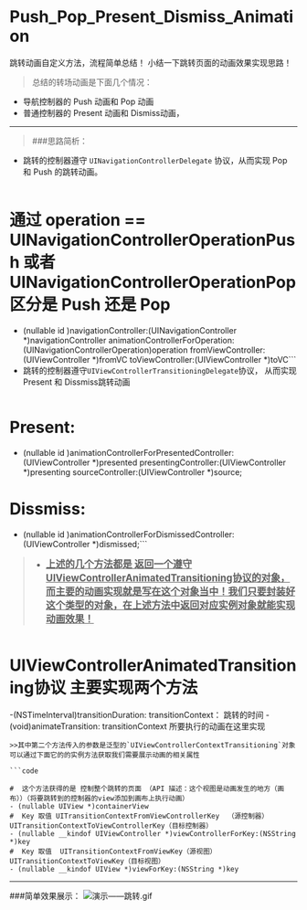 # Push_Pop_Present_Dismiss_Animation
跳转动画自定义方法，流程简单总结！
小结一下跳转页面的动画效果实现思路！
> 总结的转场动画是下面几个情况：
- 导航控制器的 Push 动画和 Pop 动画
- 普通控制器的 Present 动画和 Dismiss动画，

-----
>  ###思路简析：
- 跳转的控制器遵守 `UINavigationControllerDelegate`  协议，从而实现 Pop 和 Push 的跳转动画。

>```code
# 通过 operation == UINavigationControllerOperationPush 或者 UINavigationControllerOperationPop 区分是 Push 还是 Pop
- (nullable id <UIViewControllerAnimatedTransitioning>)navigationController:(UINavigationController *)navigationController
 animationControllerForOperation:(UINavigationControllerOperation)operation
 fromViewController:(UIViewController *)fromVC
 toViewController:(UIViewController *)toVC```
- 跳转的控制器遵守`UIViewControllerTransitioningDelegate`协议， 从而实现 Present 和 Dissmiss跳转动画

>```code
# Present:
 - (nullable id <UIViewControllerAnimatedTransitioning>)animationControllerForPresentedController:(UIViewController *)presented presentingController:(UIViewController *)presenting sourceController:(UIViewController *)source;
# Dissmiss:
 - (nullable id <UIViewControllerAnimatedTransitioning>)animationControllerForDismissedController:(UIViewController *)dismissed;```

> - <big><u><b>上述的几个方法都是  返回一个遵守UIViewControllerAnimatedTransitioning协议的对象，而主要的动画实现就是写在这个对象当中！我们只要封装好这个类型的对象，在上述方法中返回对应实例对象就能实现动画效果！</big></u></b>

>```object
# UIViewControllerAnimatedTransitioning协议 主要实现两个方法
-(NSTimeInterval)transitionDuration: transitionContext： 跳转的时间
-(void)animateTransition: transitionContext 所要执行的动画在这里实现 
```
>>其中第二个方法传入的参数是泛型的`UIViewControllerContextTransitioning`对象
可以通过下面它的的实例方法获取我们需要展示动画的相关属性

```code

#  这个方法获得的是 控制整个跳转的页面 （API 描述：这个视图是动画发生的地方（画布））（将要跳转到的控制器的view添加到画布上执行动画）
- (nullable UIView *)containerView
#  Key 取值 UITransitionContextFromViewControllerKey  （源控制器）UITransitionContextToViewControllerKey（目标控制器）
- (nullable __kindof UIViewController *)viewControllerForKey:(NSString *)key
#  Key 取值  UITransitionContextFromViewKey（源视图）  UITransitionContextToViewKey（目标视图）
- (nullable __kindof UIView *)viewForKey:(NSString *)key

```


------
###简单效果展示：
![演示——跳转.gif](http://upload-images.jianshu.io/upload_images/1523603-841d6af2b7b0db2a.gif?imageMogr2/auto-orient/strip)

